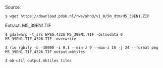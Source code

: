
Source:

```
$ wget https://download.pdok.nl/rws/ahn3/v1_0/5m_dtm/M5_39EN1.ZIP
```

Extract: M5_39EN1.TIF

```
$ gdalwarp -t_srs EPSG:4326 M5_39EN1.TIF -dstnodata 0 M5_39EN1.TIF_4326.TIF -overwrite
```

```
$ rio rgbify -b -10000 -i 0.1 --min-z 0 --max-z 16 -j 24 --format png M5_39EN1.TIF_4326.TIF output.mbtiles
```

```
$ mb-util output.mbtiles tiles
```
